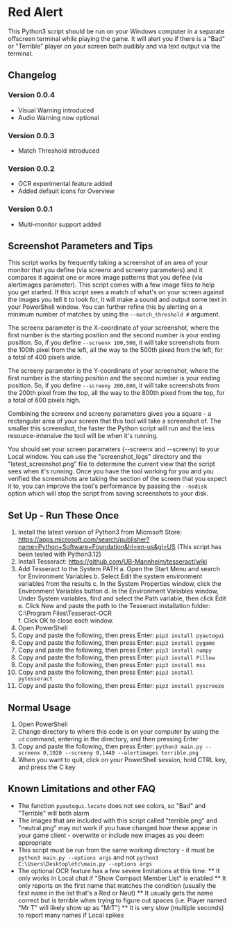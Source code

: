 # Red Alert

This Python3 script should be run on your Windows computer in a separate offscreen terminal while playing the game.  It will alert you if there is a "Bad" or "Terrible" player on your screen both audibly and via text output via the terminal.

## Changelog

### Version 0.0.4
* Visual Warning introduced
* Audio Warning now optional

### Version 0.0.3
* Match Threshold introduced

### Version 0.0.2
* OCR experimental feature added
* Added default icons for Overview

### Version 0.0.1
* Multi-monitor support added

## Screenshot Parameters and Tips

This script works by frequently taking a screenshot of an area of your monitor that you define (via screenx and screeny parameters) and it compares it against one or more image patterns that you define (via alertimages parameter).  This script comes with a few image files to help you get started.  If this script sees a match of what's on your screen against the images you tell it to look for, it will make a sound and output some text in your PowerShell window.  You can further refine this by alerting on a minimum number of matches by using the `--match_threshold #` argument.

The screenx parameter is the X-coordinate of your screenshot, where the first number is the starting position and the second number is your ending position.  So, if you define `--screenx 100,500`, it will take screenshots from the 100th pixel from the left, all the way to the 500th pixed from the left, for a total of 400 pixels wide.

The screeny parameter is the Y-coordinate of your screenshot, where the first number is the starting position and the second number is your ending position.  So, if you define `--screeny 200,800`, it will take screenshots from the 200th pixel from the top, all the way to the 800th pixed from the top, for a total of 600 pixels high.

Combining the screenx and screeny parameters gives you a square - a rectangular area of your screen that this tool will take a screenshot of.  The smaller this screenshot, the faster the Python script will run and the less resource-intensive the tool will be when it's running.

You should set your screen parameters (--screenx and --screeny) to your Local window.  You can use the "screenshot_logs" directory and the "latest_screenshot.png" file to determine the current view that the script sees when it's running.  Once you have the tool working for you and you verified the screenshots are taking the section of the screen that you expect it to, you can improve the tool's performance by passing the `--nodisk` option which will stop the script from saving screenshots to your disk.


## Set Up - Run These Once

1. Install the latest version of Python3 from Microsoft Store: https://apps.microsoft.com/search/publisher?name=Python+Software+Foundation&hl=en-us&gl=US
(This script has been tested with Python3.12)
2. Install Tesseract: https://github.com/UB-Mannheim/tesseract/wiki
3. Add Tesseract to the System PATH
  a. Open the Start Menu and search for Environment Variables
  b. Select Edit the system environment variables from the results
  c. In the System Properties window, click the Environment Variables button
  d. In the Environment Variables window, Under System variables, find and select the Path variable, then click Edit
  e. Click New and paste the path to the Tesseract installation folder: C:\Program Files\Tesseract-OCR\
  f. Click OK to close each window.
3. Open PowerShell
4. Copy and paste the following, then press Enter: `pip3 install pyautogui`
5. Copy and paste the following, then press Enter: `pip3 install pygame`
6. Copy and paste the following, then press Enter: `pip3 install numpy`
7. Copy and paste the following, then press Enter: `pip3 install Pillow`
8. Copy and paste the following, then press Enter: `pip3 install mss`
9. Copy and paste the following, then press Enter: `pip3 install pytesseract`
10. Copy and paste the following, then press Enter: `pip3 install pyscreeze`


## Normal Usage

1. Open PowerShell
2. Change directory to where this code is on your computer by using the `cd` command, entering in the directory, and then pressing Enter
3. Copy and paste the following, then press Enter: `python3 main.py --screenx 0,1920 --screeny 0,1440 --alertimages terrible.png`
4. When you want to quit, click on your PowerShell session, hold CTRL key, and press the C key


## Known Limitations and other FAQ

* The function `pyautogui.locate` does not see colors, so "Bad" and "Terrible" will both alarm
* The images that are included with this script called "terrible.png" and "neutral.png" may not work if you have changed how these appear in your game client - overwrite or include new images as you deem appropriate
* This script must be run from the same working directory - it must be `python3 main.py --options args` and not `python3 C:\Users\Desktop\etc\main.py --options args`
* The optional OCR feature has a few severe limitations at this time:
** It only works in Local chat if "Show Compact Member List" is enabled
** It only reports on the first name that matches the condition (usually the first name in the list that's a Red or Neut)
** It usually gets the name correct but is terrible when trying to figure out spaces (i.e. Player named "Mr T" will likely show up as "MrT")
** It is very slow (multiple seconds) to report many names if Local spikes
